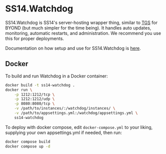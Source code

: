 # SS14.Watchdog

SS14.Watchdog is SS14's server-hosting wrapper thing, similar to [TGS](https://github.com/tgstation/tgstation-server) for BYOND (but much simpler for the time being). It handles auto updates, monitoring, automatic restarts, and administration. We recommend you use this for proper deployments.

Documentation on how setup and use for SS14.Watchdog is [here](https://docs.spacestation14.io/en/getting-started/hosting#watchdog).

## Docker
To build and run Watchdog in a Docker container:

```sh
docker build -t ss14-watchdog .
docker run \
    -p 1212:1212/tcp \
    -p 1212:1212/udp \
    -p 8080:8080/tcp \
    -v /path/to/instances/:/watchdog/instances/ \
    -v /path/to/appsettings.yml:/watchdog/appsettings.yml \
    ss14-watchdog
```

To deploy with docker compose, edit `docker-compose.yml` to your liking, supplying your own appsettings.yml if needed, then run:

```sh
docker compose build
docker compose up -d
```
